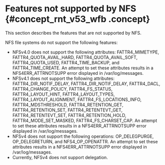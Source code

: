 # Features not supported by NFS {#concept_rnt_v53_wfb .concept}

This section describes the features that are not supported by NFS.

NFS file systems do not support the following features:

-   NFSv4.0 does not support the following attributes: FATTR4\_MIMETYPE, FATTR4\_QUOTA\_AVAIL\_HARD, FATTR4\_QUOTA\_AVAIL\_SOFT, FATTR4\_QUOTA\_USED, FATTR4\_TIME\_BACKUP, and FATTR4\_TIME\_CREATE. An attempt to set these attributes results in a NFS4ERR\_ATTRNOTSUPP error displayed in /var/log/messages.
-   NFSv4.1 does not support the following attributes: FATTR4\_DIR\_NOTIF\_DELAY, FATTR4\_DIR\_NOTIF\_DELAY, FATTR4\_DACL, FATTR4\_CHANGE\_POLICY, FATTR4\_FS\_STATUS, FATTR4\_LAYOUT\_HINT, FATTR4\_LAYOUT\_TYPES, FATTR4\_LAYOUT\_ALIGNMENT, FATTR4\_FS\_LOCATIONS\_INFO, FATTR4\_MDSTHRESHOLD, FATTR4\_RETENTION\_GET, FATTR4\_RETENTION\_SET, FATTR4\_RETENTEVT\_GET, FATTR4\_RETENTEVT\_SET, FATTR4\_RETENTION\_HOLD, FATTR4\_MODE\_SET\_MASKED, FATTR4\_FS\_CHARSET\_CAP. An attempt to set these attributes results in a NFS4ERR\_ATTRNOTSUPP error displayed in /var/log/messages.
-   NFSv4 does not support the following operations: OP\_DELEGPURGE, OP\_DELEGRETURN, and NFS4\_OP\_OPENATTR. An attempt to set these attributes results in a NFS4ERR\_ATTRNOTSUPP error displayed in /var/log/messages.
-   Currently, NFSv4 does not support delegation.

